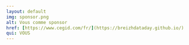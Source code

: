 ```yaml
---
layout: default
img: sponsor.png
alt: Vous comme sponsor
href: [https://www.cegid.com/fr/](https://breizhdataday.github.io/)
qui: VOUS
---
```

